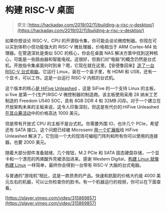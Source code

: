 # 构建 RISC-V 桌面

> 原文:[https://hackaday.com/2019/02/11/building-a-risc-v-desktop/](https://hackaday.com/2019/02/11/building-a-risc-v-desktop/)

如果你想谈论 RISC-V，CPU 的开源指令集，你可能会谈论微控制器。你现在可以买到体积小但功能强大的 RISC-V 微处理器，价格相当于 ARM Cortex-M4 处理器。在管道深处是类似 SOC 的核心，你会在桌面 NAS 解决方案中找到这种核心，可能是一些路由器和智能电视。这很好，但我们对“电脑”的概念仍然是台式机。开放指令集桌面何时到来？嗯，它现在就在这里。【安德鲁回来】[造了一台 RISC-V 台式电脑](https://abopen.com/news/building-a-risc-v-pc/)。它运行 Linux，装在一个盒子里，有 HDMI 和 USB，还有一个显卡，可以工作。这是一台运行 RISC-V 内核的台式机。

这个版本的核心[是 HiFive Unleashed](https://hackaday.com/2018/02/03/sifive-introduces-risc-v-linux-capable-multicore-processor/) ，这是 SiFive 的一个支持 Linux 的主板，si five 是第一个(生产)RISC-V 微控制器的制造商。该主板使用采用 28 纳米工艺制造的 Freedom U540 SOC，具有 8GB DDR 4 和 32MB 闪存。对于一个建立在开放架构未来的主板来说，这令人印象深刻，但这是有代价的:HiFive Unleashed [在其众筹活动](https://www.crowdsupply.com/sifive/hifive-unleashed)中的价格高达 1000 美元。

但是带有开放式 CPU 的主板不是台式机。你需要外围 IO，也许几个 PCIe，希望还有 SATA 接口。这个问题已经被 Microsemi [用一个扩展板](https://www.crowdsupply.com/microsemi/hifive-unleashed-expansion-board)给 HiFive Unleashed 解决了。它包括一个大的现场可编程门阵列和所有你可以使用的连接器。也要 2000 美元。

随着大部分部件准备就绪，几个按钮，M.2 PCIe 和 SATA 固态硬盘存储，一个显卡和一个漂亮的丙烯酸外壳被添加进来。感谢 Western Digital，[构建 Linux 就像构建 Linux](https://github.com/westerndigitalcorporation/RISC-V-Linux/) 一样简单，最终你会得到一台带有 RISC-V 大脑的台式电脑。

与普通的“游戏机”相比，这是一款昂贵的产品。快速和肮脏的价格大约是 4000 美元左右的机器，可以让你检查你的脸书。有一个机器运行的视频，你可以在下面查看。

[https://player.vimeo.com/video/315869857](https://player.vimeo.com/video/315869857)
